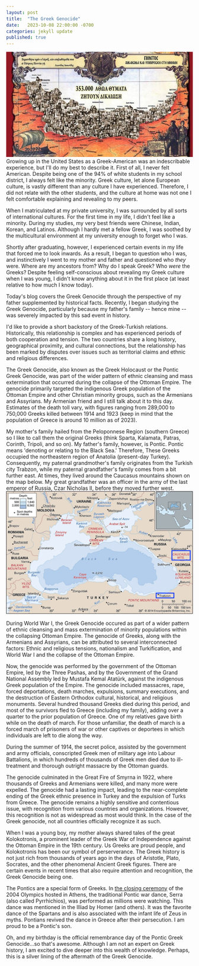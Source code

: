 ```yaml
---
layout: post
title:  "The Greek Genocide"
date:   2023-10-08 22:00:00 -0700
categories: jekyll update
published: true
---
```

![The Greek Genocide](/images/greek-genocide.jpeg)
Growing up in the United States as a Greek-American was an indescribable experience, but I'll do my best to describe it. First of all, I never felt American. Despite being one of the 94% of white students in my school district, I always felt like the minority. Greek culture, let alone European culture, is vastly different than any culture I have experienced. Therefore, I did not relate with the other students, and the culture at home was not one I felt comfortable explaining and revealing to my peers.

When I matriculated at my private university, I was surrounded by all sorts of international cultures. For the first time in my life, I didn't feel like a minority. During my studies, my very best friends were Chinese, Indian, Korean, and Latinos. Although I hardly met a fellow Greek, I was soothed by the multicultural environment at my university enough to forget who I was.

Shortly after graduating, however, I experienced certain events in my life that forced me to look inwards. As a result, I began to question who I was, and instinctively I went to my mother and father and questioned who *they* were. Where are my ancestors from? Why do I speak Greek? Who *were* the Greeks? Despite feeling self-conscious about revealing my Greek culture when I was young, I didn't know anything about it in the first place (at least relative to how much I know today).

Today's blog covers the Greek Genocide through the perspective of my father supplemented by historical facts. Recently, I began studying the Greek Genocide, particularly because my father's family -- hence mine -- was severely impacted by this sad event in history. 

I'd like to provide a short backstory of the Greek-Turkish relations. Historically, this relationship is complex and has experienced periods of both cooperation and tension. The two countries share a long history, geographical proximity, and cultural connections, but the relationship has been marked by disputes over issues such as territorial claims and ethnic and religious differences.

The Greek Genocide, also known as the Greek Holocaust or the Pontic Greek Genocide, was part of the wider pattern of ethnic cleansing and mass extermination that occurred during the collapse of the Ottoman Empire. The genocide primarily targeted the indigenous Greek population of the Ottoman Empire and other Christian minority groups, such as the Armenians and Assyrians. My Armenian friend and I still talk about it to this day. Estimates of the death toll vary, with figures ranging from 289,000 to 750,000 Greeks killed between 1914 and 1923 (keep in mind that the population of Greece is around 10 million as of 2023).

My mother's family hailed from the Peloponnese Region (southern Greece) so I like to call them the original Greeks (think Sparta, Kalamata, Patras, Corinth, Tripoli, and so on). My father's family, however, is Pontic. Pontic means 'denoting or relating to the Black Sea.' Therefore, These Greeks occupied the northeastern region of Anatolia (present-day Turkey). Consequently, my paternal grandmother's family originates from the Turkish city Trabzon, while my paternal grandfather's family comes from a bit further east. At times, they lived around the Caucasus mountains shown on the map below. My great grandfather was an officer in the army of the last emperor of Russia, Czar Nicholas II, before they moved further west.
![Black Sea](/images/black-sea.png)

During World War I, the Greek Genocide occured as part of a wider pattern of ethnic cleansing and mass extermination of minority populations within the collapsing Ottoman Empire. The genocide of Greeks, along with the Armenians and Assyrians, can be attributed to several interconnected factors: Ethnic and religious tensions, nationalism and Turkification, and World War I and the collapse of the Ottoman Empire.

Now, the genocide was performed by the government of the Ottoman Empire, led by the Three Pashas, and by the Government of the Grand National Assembly led by Mustafa Kemal Atatürk, against the indigenous Greek population of the Empire. The genocide included massacres, rape, forced deportations, death marches, expulsions, summary executions, and the destruction of Eastern Orthodox cultural, historical, and religious monuments. Several hundred thousand Greeks died during this period, and most of the survivors fled to Greece (including my family), adding over a quarter to the prior population of Greece. One of my relatives gave birth while on the death of march. For those unfamiliar, the death of march is a forced march of prisoners of war or other captives or deportees in which individuals are left to die along the way. 

During the summer of 1914, the secret police, assisted by the government and army officials, conscripted Greek men of military age into Labour Battalions, in which hundreds of thousands of Greek men died due to ill-treatment and thorough outright massacre by the Ottoman guards.

The genocide culminated in the Great Fire of Smyrna in 1922, where thousands of Greeks and Armenians were killed, and many more were expelled. The genocide had a lasting impact, leading to the near-complete ending of the Greek ethnic presence in Turkey and the expulsion of Turks from Greece. The genocide remains a highly sensitive and contentious issue, with recognition from various countries and organizations. However, this recognition is not as widespread as most would think. In the case of the Greek genocide, not all countries officially recognize it as such.

When I was a young boy, my mother always shared tales of the great Kolokotronis, a prominent leader of the Greek War of Independence against the Ottoman Empire in the 19th century. Us Greeks are proud people, and Kolokotronis has been our symbol of perserverance. The Greek history is not just rich from thousands of years ago in the days of Aristotle, Plato, Socrates, and the other phenomenal Ancient Greek figures. There are certain events in recent times that also require attention and recognition, the Greek Genocide being one.

The Pontics are a special form of Greeks. In [the closing ceremony](https://www.youtube.com/watch?v=vJbzez0uJIM) of the 2004 Olympics hosted in Athens, the traditional Pontic war dance, Serra (also called Pyrrhichios), was performed as millions were watching. This dance was mentioned in the Illiad by Homer (and others). It was the favorite dance of the Spartans and is also associated with the infant life of Zeus in myths. Pontians revived the dance in Greece after their persecution. I am proud to be a Pontic's son.

Oh, and my birthday is the official remembrance day of the Pontic Greek Genocide...so that's awesome. Although I am not an expert on Greek history, I am excited to dive deeper into this wealth of knowledge. Perhaps, this is a silver lining of the aftermath of the Greek Genocide.